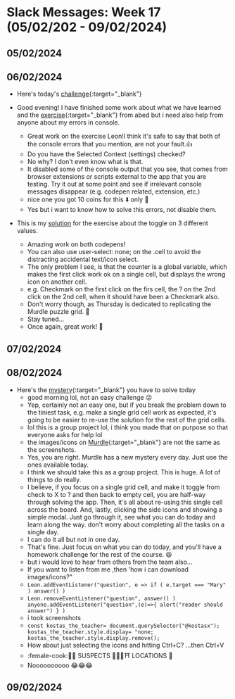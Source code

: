 # Slack Messages: Week 17 (05/02/202 - 09/02/2024)

## 05/02/2024

## 06/02/2024

- Here's today's [challenge](https://in-tech-gration.github.io/WDX-180/curriculum/modules/javascript/misc/tweeter_practice/){:target="_blank"}

- Good evening! I have finished some work about what we have learned and the [exercise](https://codepen.io/leonalkalai/pen/ZEPRgBd){:target="_blank"} from abed but i need also help from anyone about my errors in console.
  - Great work on the exercise Leon!I think it's safe to say that both of the console errors that you mention, are not your fault.:+1:
  - Do you have the Selected Context (settings) checked?
  - No why? I don't even know what is that.
  - It disabled some of the console output that you see, that comes from browser extensions or scripts external to the app that you are testing. Try it out at some point and see if irrelevant console messages disappear (e.g. codepen related, extension, etc.)
  - nice one you got 10 coins for this :arrow_down: only :money_mouth_face:
  - Yes but i want to know how to solve this errors, not disable them.

- This is my [solution](https://codepen.io/leonalkalai/pen/mdojrax) for the exercise about the toggle on 3 different values.
  - Amazing work on both codepens!
  - You can also use user-select: none; on the .cell to avoid the distracting accidental text/icon select.
  - The only problem I see, is that the counter is a global variable, which makes the first click work ok on a single cell, but displays the wrong icon on another cell.
  - e.g. Checkmark on the first click on the firs cell, the ? on the 2nd click on the 2nd cell, when it should have been a Checkmark also.
  - Don't worry though, as Thursday is dedicated to replicating the Murdle puzzle grid. :slightly_smiling_face:
  - Stay tuned...
  - Once again, great work! :100:

## 07/02/2024

## 08/02/2024

- Here's the [mystery](https://in-tech-gration.github.io/WDX-180/curriculum/modules/javascript/misc/murdle_table/){:target="_blank"} you have to solve today
  - good morning lol, not an easy challenge :stuck_out_tongue:
  - Yep, certainly not an easy one, but if you break the problem down to the tiniest task, e.g. make a single grid cell work as expected, it's going to be easier to re-use the solution for the rest of the grid cells.
  - lol this is a group project lol, i think you made that on purpose so that everyone asks for help lol
  - the images/icons on [Murdle](https://murdle.com/){:target="_blank"} are not the same as the screenshots.
  - Yes, you are right. Murdle has a new mystery every day. Just use the ones available today.
  - I think we should take this as a group project. This is huge. A lot of things to do really.
  - I believe, if you focus on a single grid cell, and make it toggle from check to X to ? and then back to empty cell, you are half-way through solving the app. Then, it's all about re-using this single cell across the board. And, lastly, clicking the side icons and showing a simple modal. Just go through it, see what you can do today and learn along the way. don't worry about completing all the tasks on a single day.
  - I can do it all but not in one day.
  - That's fine. Just focus on what you can do today, and you'll have a homework challenge for the rest of the course. :laughing:
  - but i would love to hear from others from the team also...
  - If you want to listen from me ,then 'how i can download images/icons?"
  - `Leon.addEventListener("question", e => if ( e.target === "Mary" ) answer() )`
  - `Leon.removeEventListener("question", answer() ) anyone.addEventListener("question",(e)=>{ alert("reader should answer") } )`
  - i took screenshots
  - `const kostas_the_teacher= document.querySelector("@kostasx"); kostas_the_teacher.style.display= "none; kostas_the_teacher.style.display.remove();`
  - How about just selecting the icons and hitting Ctrl+C? ...then Ctrl+V
  - :female-cook::curly_haired_man: SUSPECTS :baby::restroom::gift::shinto_shrine: LOCATIONS :tulip:
  - Noooooooooo :joy::joy::joy:


## 09/02/2024